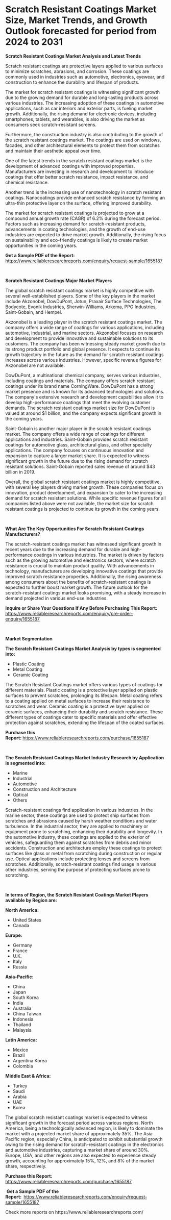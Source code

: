 <p><h1>Scratch Resistant Coatings Market Size, Market Trends, and Growth Outlook forecasted for period from 2024 to 2031</h1></p><p><strong>Scratch Resistant Coatings Market Analysis and Latest Trends</strong></p>
<p><p>Scratch resistant coatings are protective layers applied to various surfaces to minimize scratches, abrasions, and corrosion. These coatings are commonly used in industries such as automotive, electronics, eyewear, and construction to enhance the durability and lifespan of products.</p><p>The market for scratch resistant coatings is witnessing significant growth due to the growing demand for durable and long-lasting products across various industries. The increasing adoption of these coatings in automotive applications, such as car interiors and exterior parts, is fueling market growth. Additionally, the rising demand for electronic devices, including smartphones, tablets, and wearables, is also driving the market as consumers seek scratch-resistant screens.</p><p>Furthermore, the construction industry is also contributing to the growth of the scratch resistant coatings market. The coatings are used on windows, facades, and other architectural elements to protect them from scratches and maintain their aesthetic appeal over time.</p><p>One of the latest trends in the scratch resistant coatings market is the development of advanced coatings with improved properties. Manufacturers are investing in research and development to introduce coatings that offer better scratch resistance, impact resistance, and chemical resistance.</p><p>Another trend is the increasing use of nanotechnology in scratch resistant coatings. Nanocoatings provide enhanced scratch resistance by forming an ultra-thin protective layer on the surface, offering improved durability.</p><p>The market for scratch resistant coatings is projected to grow at a compound annual growth rate (CAGR) of 6.2% during the forecast period. Factors such as increasing demand for scratch-resistant products, advancements in coating technologies, and the growth of end-use industries are expected to drive market growth. Additionally, the rising focus on sustainability and eco-friendly coatings is likely to create market opportunities in the coming years.</p></p>
<p><strong>Get a Sample PDF of the Report:&nbsp;</strong> <a href="https://www.reliableresearchreports.com/enquiry/request-sample/1655187">https://www.reliableresearchreports.com/enquiry/request-sample/1655187</a></p>
<p>&nbsp;</p>
<p><strong>Scratch Resistant Coatings Major Market Players</strong></p>
<p><p>The global scratch resistant coatings market is highly competitive with several well-established players. Some of the key players in the market include Akzonobel, DowDuPont, Jotun, Praxair Surface Technologies, The Bodycote, Evonik Industries, Sherwin-Williams, Arkema, PPG Industries, Saint-Gobain, and Hempel.</p><p>Akzonobel is a leading player in the scratch resistant coatings market. The company offers a wide range of coatings for various applications, including automotive, industrial, and marine sectors. Akzonobel focuses on research and development to provide innovative and sustainable solutions to its customers. The company has been witnessing steady market growth due to its strong product portfolio and global presence. It expects to continue its growth trajectory in the future as the demand for scratch resistant coatings increases across various industries. However, specific revenue figures for Akzonobel are not available.</p><p>DowDuPont, a multinational chemical company, serves various industries, including coatings and materials. The company offers scratch resistant coatings under its brand name CorningWare. DowDuPont has a strong market presence and is known for its advanced technologies and solutions. The company's extensive research and development capabilities allow it to develop high-performance coatings that meet the evolving customer demands. The scratch resistant coatings market size for DowDuPont is valued at around $1 billion, and the company expects significant growth in the coming years.</p><p>Saint-Gobain is another major player in the scratch resistant coatings market. The company offers a wide range of coatings for different applications and industries. Saint-Gobain provides scratch resistant coatings for automotive glass, architectural glass, and other specialty applications. The company focuses on continuous innovation and expansion to capture a larger market share. It is expected to witness significant growth in the future due to the rising demand for scratch resistant solutions. Saint-Gobain reported sales revenue of around $43 billion in 2019.</p><p>Overall, the global scratch resistant coatings market is highly competitive, with several key players driving market growth. These companies focus on innovation, product development, and expansion to cater to the increasing demand for scratch resistant solutions. While specific revenue figures for all companies listed above were not available, the market size for scratch resistant coatings is projected to continue its growth in the coming years.</p></p>
<p>&nbsp;</p>
<p><strong>What Are The Key Opportunities For Scratch Resistant Coatings Manufacturers?</strong></p>
<p><p>The scratch-resistant coatings market has witnessed significant growth in recent years due to the increasing demand for durable and high-performance coatings in various industries. The market is driven by factors such as the growing automotive and electronics sectors, where scratch resistance is crucial to maintain product quality. With advancements in technology, manufacturers are developing innovative coatings that provide improved scratch resistance properties. Additionally, the rising awareness among consumers about the benefits of scratch-resistant coatings is expected to further boost market growth. The future outlook for the scratch-resistant coatings market looks promising, with a steady increase in demand projected in various end-use industries.</p></p>
<p><strong>Inquire or Share Your Questions If Any Before Purchasing This Report:</strong> <a href="https://www.reliableresearchreports.com/enquiry/pre-order-enquiry/1655187">https://www.reliableresearchreports.com/enquiry/pre-order-enquiry/1655187</a></p>
<p>&nbsp;</p>
<p><strong>Market Segmentation</strong></p>
<p><strong>The Scratch Resistant Coatings Market Analysis by types is segmented into:</strong></p>
<p><ul><li>Plastic Coating</li><li>Metal Coating</li><li>Ceramic Coating</li></ul></p>
<p><p>The Scratch Resistant Coatings market offers various types of coatings for different materials. Plastic coating is a protective layer applied on plastic surfaces to prevent scratches, prolonging its lifespan. Metal coating refers to a coating applied on metal surfaces to increase their resistance to scratches and wear. Ceramic coating is a protective layer applied on ceramic surfaces, enhancing their durability and scratch resistance. These different types of coatings cater to specific materials and offer effective protection against scratches, extending the lifespan of the coated surfaces.</p></p>
<p><strong>Purchase this Report:&nbsp;</strong><a href="https://www.reliableresearchreports.com/purchase/1655187">https://www.reliableresearchreports.com/purchase/1655187</a></p>
<p>&nbsp;</p>
<p><strong>The Scratch Resistant Coatings Market Industry Research by Application is segmented into:</strong></p>
<p><ul><li>Marine</li><li>Industrial</li><li>Automotive</li><li>Construction and Architecture</li><li>Optical</li><li>Others</li></ul></p>
<p><p>Scratch-resistant coatings find application in various industries. In the marine sector, these coatings are used to protect ship surfaces from scratches and abrasions caused by harsh weather conditions and water turbulence. In the industrial sector, they are applied to machinery or equipment prone to scratching, enhancing their durability and longevity. In the automotive industry, these coatings are applied to the exterior of vehicles, safeguarding them against scratches from debris and minor accidents. Construction and architecture employ these coatings to protect surfaces like glass or metal from scratching during construction or regular use. Optical applications include protecting lenses and screens from scratches. Additionally, scratch-resistant coatings find usage in various other industries, serving the purpose of protecting surfaces prone to scratching.</p></p>
<p>&nbsp;</p>
<p><strong>In terms of Region, the Scratch Resistant Coatings Market Players available by Region are:</strong></p>
<p>
    <p> <strong> North America: </strong>
        <ul>
            <li>United States</li>
            <li>Canada</li>
        </ul>
        </p> 
    <p> <strong> Europe: </strong>
        <ul>
            <li>Germany</li>
            <li>France</li>
            <li>U.K.</li>
            <li>Italy</li>
            <li>Russia</li>
        </ul>
        </p> 
    <p> <strong> Asia-Pacific: </strong>
        <ul>
            <li>China</li>
            <li>Japan</li>
            <li>South Korea</li>
            <li>India</li>
            <li>Australia</li>
            <li>China Taiwan</li>
            <li>Indonesia</li>
            <li>Thailand</li>
            <li>Malaysia</li>
        </ul>
        </p> 
    <p> <strong> Latin America: </strong>
        <ul>
            <li>Mexico</li>
            <li>Brazil</li>
            <li>Argentina Korea</li>
            <li>Colombia</li>
        </ul>
        </p> 
    <p> <strong> Middle East & Africa: </strong>
        <ul>
            <li>Turkey</li>
            <li>Saudi</li>
            <li>Arabia</li>
            <li>UAE</li>
            <li>Korea</li>
        </ul>
    </p>
    </p>
<p><p>The global scratch resistant coatings market is expected to witness significant growth in the forecast period across various regions. North America, being a technologically advanced region, is likely to dominate the market with a projected market share of approximately 35%. The Asia Pacific region, especially China, is anticipated to exhibit substantial growth owing to the rising demand for scratch-resistant coatings in the electronics and automotive industries, capturing a market share of around 30%. Europe, USA, and other regions are also expected to experience steady growth, accounting for approximately 15%, 12%, and 8% of the market share, respectively.</p></p>
<p><strong>Purchase this Report: </strong><a href="https://www.reliableresearchreports.com/purchase/1655187">https://www.reliableresearchreports.com/purchase/1655187</a></p>
<p>&nbsp;<strong>Get a Sample PDF of the Report:&nbsp;&nbsp;</strong><a href="https://www.reliableresearchreports.com/enquiry/request-sample/1655187">https://www.reliableresearchreports.com/enquiry/request-sample/1655187</a></p>
<p><strong></strong></p>
<p>Check more reports on https://www.reliableresearchreports.com/</p>